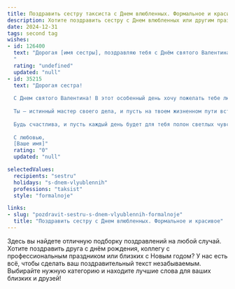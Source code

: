 ```yaml
---
title: Поздравить сестру таксиста с Днем влюбленных. Формальное и красивое
description: Хотите поздравить сестру с Днем влюбленных или другим праздником? Наш ИИ создаст незабываемое поздравление, а вы обязательно выделитесь среди других.  
date: 2024-12-31
tags: second tag
wishes:
- id: 126400
  text: "Дорогая [имя сестры], поздравляю тебя с Днём святого Валентина! Желаю тебе в этот прекрасный праздник  множества счастливых мгновений,  ярких эмоций и, конечно же,  взаимной любви. Пусть твоя работа таксистом приносит тебе не только финансовое благополучие, но и приятные знакомства.  Всего самого доброго и светлого!
  "
  rating: "undefined"
  updated: "null"
- id: 35215
  text: "Дорогая сестра!
  
  С Днем святого Валентина! В этот особенный день хочу пожелать тебе любви, которая согревает сердце и наполняет каждый миг счастьем. Пускай твоя жизнь будет такой же яркой и динамичной, как дороги, по которым ты уверенно движешься.
  
  Ты – истинный мастер своего дела, и пусть на твоем жизненном пути встречаются только добрые, искренние и любящие люди. Знай, что настоящая любовь всегда найдёт к тебе дорогу, как ты находишь её для своих пассажиров.
  
  Будь счастлива, и пусть каждый день будет для тебя полон светлых чувств и приятных сюрпризов!
  
  С любовью,
  [Ваше имя]"
  rating: "0"
  updated: "null"

selectedValues:
  recipients: "sestru"
  holidays: "s-dnem-vlyublennih"
  professions: "taksist"
  style: "formalnoje"

links:
- slug: "pozdravit-sestru-s-dnem-vlyublennih-formalnoje"
  title: "Поздравить сестру с Днем влюбленных. Формальное и красивое"
---
```


Здесь вы найдете отличную подборку поздравлений на любой случай. 
Хотите поздравить друга с днём рождения, коллегу с профессиональным праздником или близких с Новым годом? У нас есть всё, чтобы сделать ваш поздравительный текст незабываемым. Выбирайте нужную категорию и находите лучшие слова для ваших близких и друзей!
